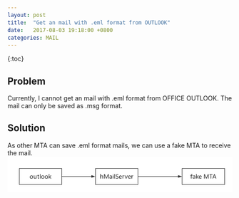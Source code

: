 ```yaml
---
layout: post
title:  "Get an mail with .eml format from OUTLOOK"
date:   2017-08-03 19:18:00 +0800
categories: MAIL
---
```


{:toc}

## Problem
Currently, I cannot get an mail with .eml format from OFFICE OUTLOOK.
The mail can only be saved as .msg format.

## Solution
As other MTA can save .eml format mails, we can use a fake MTA to receive the mail.
![34f9aba2a4815ddb0e62cd3a549b90bc](../pic/20170803.1.png)

